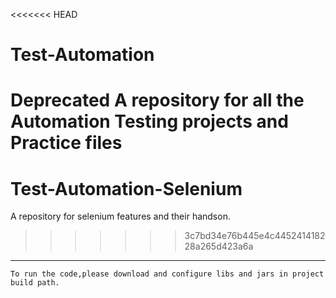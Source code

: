 <<<<<<< HEAD
# Test-Automation 

Deprecated
A repository for all the Automation Testing projects and Practice files
=======
# Test-Automation-Selenium
A repository for selenium features and their handson.
>>>>>>> 3c7bd34e76b445e4c445241418228a265d423a6a


------------------------------------------------------------------------------------------------------------
    To run the code,please download and configure libs and jars in project build path.
